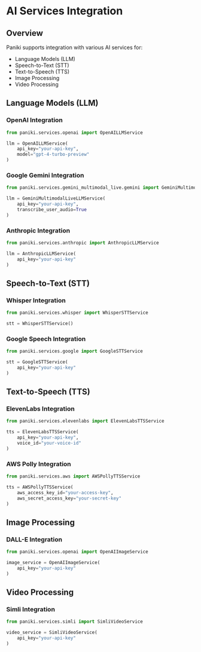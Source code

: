 # AI Services Integration

## Overview

Paniki supports integration with various AI services for:
- Language Models (LLM)
- Speech-to-Text (STT)
- Text-to-Speech (TTS)
- Image Processing
- Video Processing

## Language Models (LLM)

### OpenAI Integration

```python
from paniki.services.openai import OpenAILLMService

llm = OpenAILLMService(
    api_key="your-api-key",
    model="gpt-4-turbo-preview"
)
```

### Google Gemini Integration

```python
from paniki.services.gemini_multimodal_live.gemini import GeminiMultimodalLiveLLMService

llm = GeminiMultimodalLiveLLMService(
    api_key="your-api-key",
    transcribe_user_audio=True
)
```

### Anthropic Integration

```python
from paniki.services.anthropic import AnthropicLLMService

llm = AnthropicLLMService(
    api_key="your-api-key"
)
```

## Speech-to-Text (STT)

### Whisper Integration

```python
from paniki.services.whisper import WhisperSTTService

stt = WhisperSTTService()
```

### Google Speech Integration

```python
from paniki.services.google import GoogleSTTService

stt = GoogleSTTService(
    api_key="your-api-key"
)
```

## Text-to-Speech (TTS)

### ElevenLabs Integration

```python
from paniki.services.elevenlabs import ElevenLabsTTSService

tts = ElevenLabsTTSService(
    api_key="your-api-key",
    voice_id="your-voice-id"
)
```

### AWS Polly Integration

```python
from paniki.services.aws import AWSPollyTTSService

tts = AWSPollyTTSService(
    aws_access_key_id="your-access-key",
    aws_secret_access_key="your-secret-key"
)
```

## Image Processing

### DALL-E Integration

```python
from paniki.services.openai import OpenAIImageService

image_service = OpenAIImageService(
    api_key="your-api-key"
)
```

## Video Processing

### Simli Integration

```python
from paniki.services.simli import SimliVideoService

video_service = SimliVideoService(
    api_key="your-api-key"
)
```